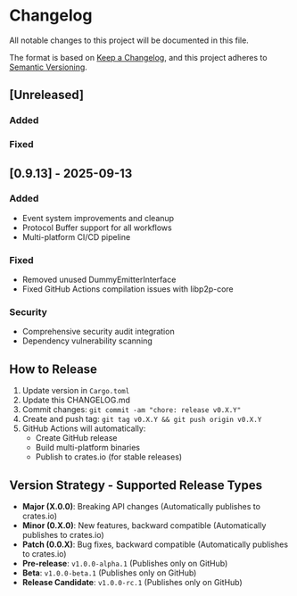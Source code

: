 # Changelog

All notable changes to this project will be documented in this file.

The format is based on [Keep a Changelog](https://keepachangelog.com/en/1.0.0/),
and this project adheres to [Semantic Versioning](https://semver.org/spec/v2.0.0.html).

## [Unreleased]

### Added

### Fixed

## [0.9.13] - 2025-09-13

### Added
- Event system improvements and cleanup
- Protocol Buffer support for all workflows
- Multi-platform CI/CD pipeline

### Fixed
- Removed unused DummyEmitterInterface
- Fixed GitHub Actions compilation issues with libp2p-core

### Security
- Comprehensive security audit integration
- Dependency vulnerability scanning

## How to Release

1. Update version in `Cargo.toml`
2. Update this CHANGELOG.md
3. Commit changes: `git commit -am "chore: release v0.X.Y"`
4. Create and push tag: `git tag v0.X.Y && git push origin v0.X.Y`
5. GitHub Actions will automatically:
   - Create GitHub release
   - Build multi-platform binaries
   - Publish to crates.io (for stable releases)

## Version Strategy - Supported Release Types

- **Major (X.0.0)**: Breaking API changes (Automatically publishes to crates.io)
- **Minor (0.X.0)**: New features, backward compatible (Automatically publishes to crates.io)
- **Patch (0.0.X)**: Bug fixes, backward compatible (Automatically publishes to crates.io)
- **Pre-release**: `v1.0.0-alpha.1` (Publishes only on GitHub)
- **Beta**:  `v1.0.0-beta.1` (Publishes only on GitHub)
- **Release Candidate**: `v1.0.0-rc.1` (Publishes only on GitHub)
